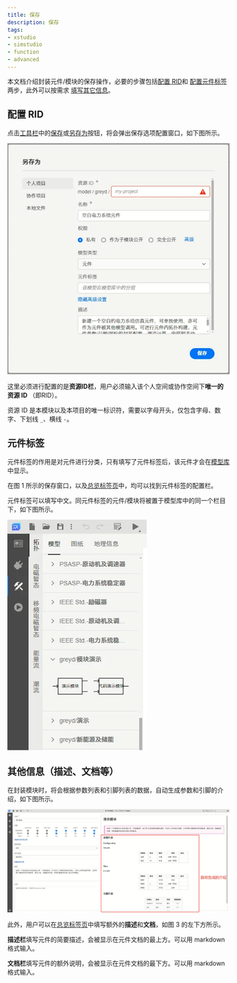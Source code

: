 ```yaml
---
title: 保存
description: 保存
tags:
- xstudio
- simstudio
- function
- advanced
---
```


本文档介绍封装元件/模块的保存操作，必要的步骤包括[配置 RID](#配置-rid)和 [配置元件标签](#元件标签)两步，此外可以按需求 [填写其它信息](#其他信息描述文档等)。

## 配置 RID

点击[工具栏](../../../40-workbench/10-toolbar/index.md)中的[保存](../../../40-workbench/10-toolbar/index.md#保存)或[另存为](../../../40-workbench/10-toolbar/index.md#另存为)按钮，将会弹出保存选项配置窗口，如下图所示。

![图1 保存选项配置窗口](image.png)

这里必须进行配置的是**资源ID栏**，用户必须输入该个人空间或协作空间下**唯一的资源 ID** （即RID）。

资源 ID 是本模块以及本项目的唯一标识符，需要以字母开头，仅包含字母、数字、下划线 ```_```、横线 ```-```。

## 元件标签

元件标签的作用是对元件进行分类，只有填写了元件标签后，该元件才会在[模型库](../../../40-workbench/20-function-zone/30-design-tab/index.md#模型)中显示。

在图 1 所示的保存窗口，以及[总览标签页](../../../40-workbench/20-function-zone/10-summary-tab/index.md)中，均可以找到元件标签的配置栏。

元件标签可以填写中文。同元件标签的元件/模块将被置于模型库中的同一个栏目下，如下图所示。

![图2 元件标签效果](image-2.png)

## 其他信息（描述、文档等）

在封装模块时，将会根据参数列表和引脚列表的数据，自动生成参数和引脚的介绍，如下图所示。

![图3 自动生成的介绍](image-1.png)

此外，用户可以在[总览标签页](../../../40-workbench/20-function-zone/10-summary-tab/index.md)中填写额外的**描述**和**文档**，如图 3 的左下方所示。

**描述栏**填写元件的简要描述，会被显示在元件文档的最上方。可以用 markdown 格式输入。

**文档栏**填写元件的额外说明，会被显示在元件文档的最下方。可以用 markdown 格式输入。